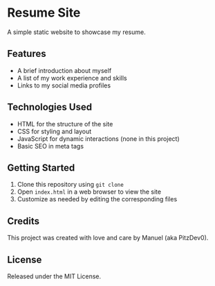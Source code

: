 # Resume Site

A simple static website to showcase my resume.

## Features

-  A brief introduction about myself
-  A list of my work experience and skills
-  Links to my social media profiles

## Technologies Used

-  HTML for the structure of the site
-  CSS for styling and layout
-  JavaScript for dynamic interactions (none in this project)
-  Basic SEO in meta tags

## Getting Started

1. Clone this repository using `git clone`
2. Open `index.html` in a web browser to view the site
3. Customize as needed by editing the corresponding files

## Credits

This project was created with love and care by Manuel (aka PitzDev0).

## License

Released under the MIT License.
